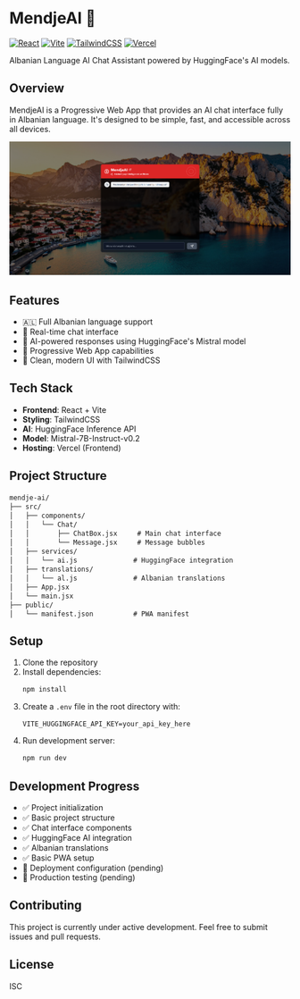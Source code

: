 # MendjeAI 🤖

[![React](https://img.shields.io/badge/React-20232A?style=for-the-badge&logo=react&logoColor=61DAFB)](https://reactjs.org/)
[![Vite](https://img.shields.io/badge/Vite-B73BFE?style=for-the-badge&logo=vite&logoColor=FFD62E)](https://vitejs.dev/)
[![TailwindCSS](https://img.shields.io/badge/Tailwind_CSS-38B2AC?style=for-the-badge&logo=tailwind-css&logoColor=white)](https://tailwindcss.com/)
[![Vercel](https://img.shields.io/badge/Vercel-000000?style=for-the-badge&logo=vercel&logoColor=white)](https://vercel.com)

Albanian Language AI Chat Assistant powered by HuggingFace's AI models.

## Overview
MendjeAI is a Progressive Web App that provides an AI chat interface fully in Albanian language. It's designed to be simple, fast, and accessible across all devices.

![MendjeAI Preview](public/images/preview.png)

## Features
- 🇦🇱 Full Albanian language support
- 💬 Real-time chat interface
- 🤖 AI-powered responses using HuggingFace's Mistral model
- 📱 Progressive Web App capabilities
- 🎨 Clean, modern UI with TailwindCSS

## Tech Stack
- **Frontend**: React + Vite
- **Styling**: TailwindCSS
- **AI**: HuggingFace Inference API
- **Model**: Mistral-7B-Instruct-v0.2
- **Hosting**: Vercel (Frontend)

## Project Structure
```
mendje-ai/
├── src/
│   ├── components/
│   │   └── Chat/               
│   │       ├── ChatBox.jsx     # Main chat interface
│   │       └── Message.jsx     # Message bubbles
│   ├── services/
│   │   └── ai.js              # HuggingFace integration
│   ├── translations/
│   │   └── al.js              # Albanian translations
│   ├── App.jsx
│   └── main.jsx
├── public/
│   └── manifest.json          # PWA manifest
```

## Setup
1. Clone the repository
2. Install dependencies:
   ```bash
   npm install
   ```
3. Create a `.env` file in the root directory with:
   ```env
   VITE_HUGGINGFACE_API_KEY=your_api_key_here
   ```
4. Run development server:
   ```bash
   npm run dev
   ```

## Development Progress
- ✅ Project initialization
- ✅ Basic project structure
- ✅ Chat interface components
- ✅ HuggingFace AI integration
- ✅ Albanian translations
- ✅ Basic PWA setup
- 🔄 Deployment configuration (pending)
- 🔄 Production testing (pending)

## Contributing
This project is currently under active development. Feel free to submit issues and pull requests.

## License
ISC